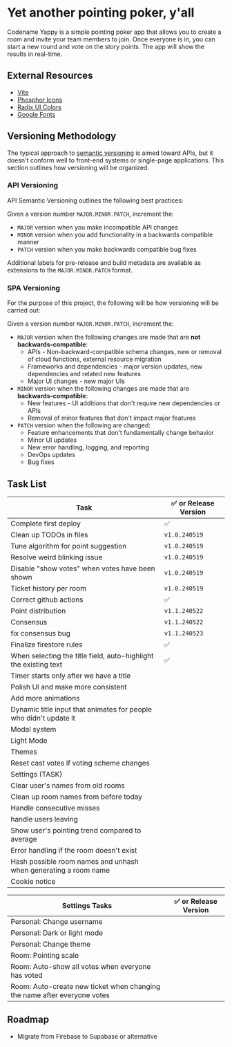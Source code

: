 # Yet another pointing poker, y'all

Codename Yappy is a simple pointing poker app that allows you to create a room and invite your team members to join. Once everyone is in, you can start a new round and vote on the story points. The app will show the results in real-time.

## External Resources

- [Vite](https://vitejs.dev/)
- [Phosphor Icons](https://phosphoricons.com/)
- [Radix UI Colors](https://www.radix-ui.com/colors)
- [Google Fonts](https://fonts.google.com/)

## Versioning Methodology

The typical approach to [semantic versioning](https://semver.org/) is aimed toward APIs, but it doesn't conform well to front-end systems or single-page applications. This section outlines how versioning will be organized.

### API Versioning

API Semantic Versioning outlines the following best practices:

Given a version number `MAJOR.MINOR.PATCH`, increment the:

- `MAJOR` version when you make incompatible API changes
- `MINOR` version when you add functionality in a backwards compatible manner
- `PATCH` version when you make backwards compatible bug fixes

Additional labels for pre-release and build metadata are available as extensions to the `MAJOR.MINOR.PATCH` format.

### SPA Versioning

For the purpose of this project, the following will be how versioning will be carried out:

Given a version number `MAJOR.MINOR.PATCH`, increment the:

- `MAJOR` version when the following changes are made that are **not backwards-compatible**:
  - APIs - Non-backward-compatible schema changes, new or removal of cloud functions, external resource migration
  - Frameworks and dependencies - major version updates, new dependencies and related new features
  - Major UI changes - new major UIs
- `MINOR` version when the following changes are made that are **backwards-compatible**:
  - New features - UI additions that don't require new dependencies or APIs
  - Removal of minor features that don't impact major features
- `PATCH` version when the following are changed:
  - Feature enhancements that don't fundamentally change behavior
  - Minor UI updates
  - New error handling, logging, and reporting
  - DevOps updates
  - Bug fixes

## Task List

|Task|✅ or Release Version|
|-|-|
|Complete first deploy|✅|
|Clean up TODOs in files|`v1.0.240519`|
|Tune algorithm for point suggestion|`v1.0.240519`|
|Resolve weird blinking issue|`v1.0.240519`|
|Disable "show votes" when votes have been shown|`v1.0.240519`|
|Ticket history per room|`v1.0.240519`|
|Correct github actions|✅|
|Point distribution|`v1.1.240522`|
|Consensus|`v1.1.240522`|
|fix consensus bug|`v1.1.240523`|
|Finalize firestore rules|✅|
|When selecting the title field, auto-highlight the existing text|✅|
|Timer starts only after we have a title||
|Polish UI and make more consistent||
|Add more animations||
|Dynamic title input that animates for people who didn't update it||
|Modal system||
|Light Mode||
|Themes||
|Reset cast votes if voting scheme changes||
|Settings (TASK)||
|Clear user's names from old rooms||
|Clean up room names from before today||
|Handle consecutive misses||
|handle users leaving||
|Show user's pointing trend compared to average||
|Error handling if the room doesn't exist||
|Hash possible room names and unhash when generating a room name||
|Cookie notice||

|Settings Tasks|✅ or Release Version|
|-|-|
|Personal: Change username||
|Personal: Dark or light mode||
|Personal: Change theme||
|Room: Pointing scale||
|Room: Auto-show all votes when everyone has voted||
|Room: Auto-create new ticket when changing the name after everyone votes||

## Roadmap

- Migrate from Firebase to Supabase or alternative
